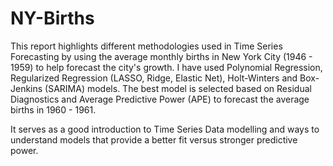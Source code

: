 # NY-Births
 
This report highlights different methodologies used in Time Series Forecasting by using the average monthly births in New York City (1946 - 1959) to help forecast the city's growth. I have used Polynomial Regression, Regularized Regression (LASSO, Ridge, Elastic Net), Holt-Winters  and Box-Jenkins (SARIMA) models. The best model is selected based on Residual Diagnostics and Average Predictive Power (APE) to forecast the average births in 1960 - 1961. 

It serves as a good introduction to Time Series Data modelling and ways to understand models that provide a better fit versus stronger predictive power. 
